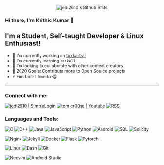 <p align="center">
  <img alt="jedi2610's Github Stats" src="https://github-readme-stats.vercel.app/api?username=jedi2610&show_icons=true&include_all_commits=true&hide_border=true&theme=dark" />
</p>

### Hi there, I'm Krithic Kumar 👋

## I'm a Student, Self-taught Developer & Linux Enthusiast!

- 🔭 I’m currently working on [tuxkart-ai][currentProject]
- 🌱 I’m currently learning `haskell`
- 👯 I’m looking to collaborate with other content creators
- 🥅 2020 Goals: Contribute more to Open Source projects
- ⚡ Fun fact: I love to 🎧

---

### Connect with me:

[![jedi2610 | SimpleLogin](https://img.shields.io/badge/ProtonMail-8B89CC?style=for-the-badge&logo=protonmail&logoColor=white)][mail]
[![tom cr00se | Youtube](https://img.shields.io/badge/YouTube-FF0000?style=for-the-badge&logo=youtube&logoColor=white)][youtube]
[![RSS](https://img.shields.io/badge/RSS-FFA500?style=for-the-badge&logo=rss&logoColor=white)][rss]
<br />

### Languages and Tools:

![C](https://img.shields.io/badge/C-00599C?style=for-the-badge&logo=c&logoColor=white)
![C++](https://img.shields.io/badge/C%2B%2B-00599C?style=for-the-badge&logo=c%2B%2B&logoColor=white)
![Java](https://img.shields.io/badge/Java-ED8B00?style=for-the-badge&logo=java&logoColor=white)
![JavaScript](https://img.shields.io/badge/JavaScript-323330?style=for-the-badge&logo=javascript&logoColor=F7DF1E)
![Python](https://img.shields.io/badge/Python-FFD43B?style=for-the-badge&logo=python&logoColor=darkgreen)
![Android](https://img.shields.io/badge/Android-3DDC84?style=for-the-badge&logo=android&logoColor=white)
![SQL](https://img.shields.io/badge/MySQL-00000F?style=for-the-badge&logo=mysql&logoColor=white)
![Solidity](https://img.shields.io/badge/Solidity-e6e6e6?style=for-the-badge&logo=solidity&logoColor=black)

![Nginx](https://img.shields.io/badge/Nginx-009639?style=for-the-badge&logo=nginx&logoColor=white)
![Jekyll](https://img.shields.io/badge/Jekyll-CC0000?style=for-the-badge&logo=Jekyll&logoColor=white)
![Docker](https://img.shields.io/badge/Docker-2CA5E0?style=for-the-badge&logo=docker&logoColor=white)
![Flask](https://img.shields.io/badge/Flask-000000?style=for-the-badge&logo=flask&logoColor=white)
![Pytorch](https://img.shields.io/badge/PyTorch-EE4C2C?style=for-the-badge&logo=PyTorch&logoColor=white)

![Linux](https://img.shields.io/badge/Linux-FCC624?style=for-the-badge&logo=linux&logoColor=black)
![Bash](https://img.shields.io/badge/Shell_Script-121011?style=for-the-badge&logo=gnu-bash&logoColor=white)
![Git](https://img.shields.io/badge/GIT-121011?style=for-the-badge&logo=git)

![Neovim](https://img.shields.io/badge/VIM-%2311AB00.svg?&style=for-the-badge&logo=vim&logoColor=white)
![Android Studio](https://img.shields.io/badge/Android_Studio-3DDC84?style=for-the-badge&logo=android-studio&logoColor=white)

<br />
<br />

[currentProject]: https://www.github.com/jedi2610/tuxkart-ai
[mail]: mailto:github.nucleate@slmail.me
[youtube]: https://www.youtube.com/channel/UCS6soGWcxCdxafDLap_9Btg
[rss]: https://jedi2610.github.io/atom.xml
